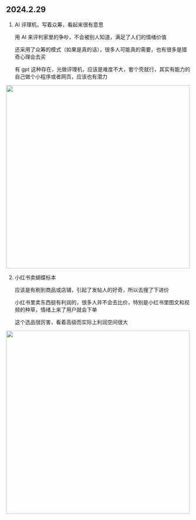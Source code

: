 ## 2024.2.29

1. AI 评理机，写着众筹，看起来很有意思

   用 AI 来评判家里的争吵，不会被别人知道，满足了人们的情绪价值

   还采用了众筹的模式（如果是真的话），很多人可能真的需要，也有很多是猎奇心理会去买

   有 gpt 这种存在，光做评理机，应该是难度不大，套个壳就行，其实有能力的自己做个小程序或者网页，应该也有潜力

<img src="/imgs/weather-vane/2024-2/2024-2-29-1.jpg" width="500"   />

2. 小红书卖蝴蝶标本

   应该是有刷到商品或店铺，引起了发帖人的好奇，所以去搜了下进价

   小红书里卖东西挺有利润的，很多人并不会去比价，特别是小红书里图文和视频的种草，情绪上来了用户就会下单

   这个选品很厉害，看着高级而实际上利润空间很大

<img src="/imgs/weather-vane/2024-2/2024-2-29-2.jpg" width="500"   />
